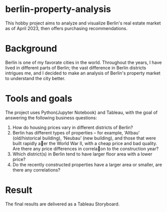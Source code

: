 # berlin-property-analysis
This hobby project aims to analyze and visualize Berlin's real estate market as of April 2023, then offers purchasing recommendations.

# Background
Berlin is one of my favorate cities in the world. Throughout the years, I have lived in different parts of Berlin; the vast difference in Berlin districts intrigues me, and I decided to make an analysis of Berlin's property market to understand the city better.

# Tools and goals
The project uses Python(Jupyter Notebook) and Tableau, with the goal of answering the following business questions:

1. How do housing prices vary in different districts of Berlin?
2. Berlin has different types of properties – for example, ‘Altbau’ (old/historical building), ‘Neubau’ (new building), and those that were built rapidly a􀅌er the World War II, with a cheap price and bad quality. Are there any price differences in correla􀆟on to the construction year?
3. Which district(s) in Berlin tend to have larger floor area with a lower price?
4. Do the recently constructed properties have a larger area or smaller, are there any correlations?

# Result
The final results are delivered as a Tableau Storyboard.
